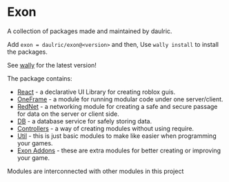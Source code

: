 # Exon

A collection of packages made and maintained by daulric.

Add `exon = daulric/exon@<version>` and then,
Use `wally install` to install the packages.

See [wally](https://wally.run/package/daulric/exon) for the latest version!

The package contains:
- [React](react/) - a declarative UI Library for creating roblox guis.
- [OneFrame](oneframe/) - a module for running modular code under one server/client.
- [RedNet](rednet/) - a networking module for creating a safe and secure passage for data on the server or client side.
- [DB](db/) - a database service for safely storing data.
- [Controllers](controllers/) - a way of creating modules without using require.
- [Util](util/) - this is just basic modules to make like easier when programming your games.
- [Exon Addons](addons/) - these are extra modules for better creating or improving your game.

Modules are interconnected with other modules in this project
